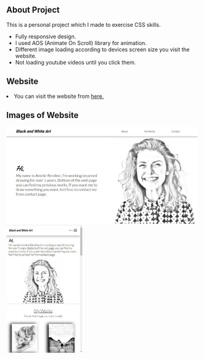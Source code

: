 ## About Project

This is a personal project which I made to exercise CSS skills. 
<ul>
  <li>Fully responsive design.</li>
  <li>I used AOS (Animate On Scroll) library for animation.</li>
  <li>Different image loading according to devices screen size you visit the website.</li>
  <li>Not loading youtube videos until you click them.</li>
</ul>

## Website
<li>You can visit the website from <a href="https://blackandwhitewebsite.netlify.app">here.</a></li>

## Images of Website

<img src="/images/github-images/anasayfa.jpg">
<img src="/images/github-images/anasayfa-mobil.jpg" width="200">
